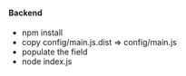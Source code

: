 #### Backend

- npm install
- copy config/main.js.dist => config/main.js
- populate the field 
- node index.js